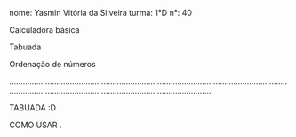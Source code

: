 nome: Yasmin Vitória da Silveira turma: 1°D n°: 40

Calculadora básica 

Tabuada

Ordenação de números

.......................................................................................................................................................................................................................


  TABUADA :D

  COMO USAR
.
